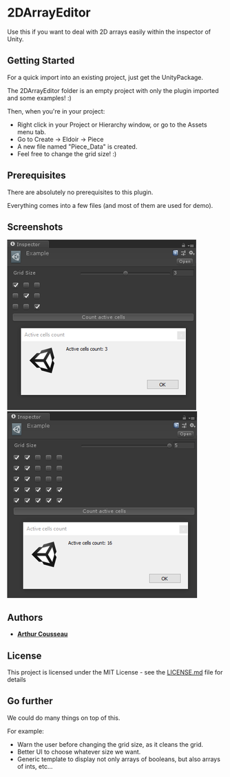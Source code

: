 # 2DArrayEditor

Use this if you want to deal with 2D arrays easily within the inspector of Unity.

## Getting Started

For a quick import into an existing project, just get the UnityPackage.

The 2DArrayEditor folder is an empty project with only the plugin imported and some examples! :)

Then, when you're in your project:

- Right click in your Project or Hierarchy window, or go to the Assets menu tab.
- Go to Create -> Eldoir -> Piece
- A new file named "Piece_Data" is created.
- Feel free to change the grid size! :)

## Prerequisites

There are absolutely no prerequisites to this plugin.

Everything comes into a few files (and most of them are used for demo).

## Screenshots

![Example 1](Screenshots/Example_1.PNG)
![Example 2](Screenshots/Example_2.PNG)

## Authors

* **[Arthur Cousseau](https://www.linkedin.com/in/arthurcousseau/)**

## License

This project is licensed under the MIT License - see the [LICENSE.md](LICENSE.md) file for details

## Go further

We could do many things on top of this.

For example:

- Warn the user before changing the grid size, as it cleans the grid.
- Better UI to choose whatever size we want.
- Generic template to display not only arrays of booleans, but also arrays of ints, etc...
